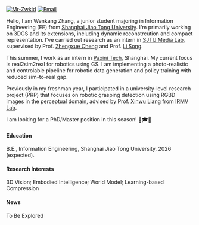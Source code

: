 

[![Mr-Zwkid](https://img.shields.io/badge/Mr_Zwkid-github-blue?logo=github)](https://github.com/Mr-Zwkid)  [![Email](https://img.shields.io/badge/conquer.wkzhang@sjtu.edu.cn-email-green?logo=mailboxdotorg)
](mailto:conquer.wkzhang@sjtu.edu.cn )

Hello, I am Wenkang Zhang, a junior student majoring in Information Engineering (EE) from [Shanghai Jiao Tong University](https://www.sjtu.edu.cn/). I'm primarily working on 3DGS and its extensions, including dynamic reconstrcution and compact representation. I've carried out research as an intern in [SJTU Media Lab](https://medialab.sjtu.edu.cn/), supervised by Prof. [Zhengxue Cheng](https://medialab.sjtu.edu.cn/author/zhengxue-cheng/) and Prof. [Li Song](https://medialab.sjtu.edu.cn/author/li-song/).  

This summer, I work as an intern in [Paxini Tech](https://paxini.com/), Shanghai. My current focus is real2sim2real for robotics using GS. I am implementing a photo-realistic and controlable pipeline for robotic data generation and policy training with reduced sim-to-real gap.

Previously in my freshman year, I participated in a university-level research project (PRP) that focuses on robotic grasping detection using RGBD images in the perceptual domain, advised by Prof. [Xinwu Liang](https://www.aero.sjtu.edu.cn/szdw/szml/51) from [IRMV Lab](https://irmv.sjtu.edu.cn/).

I am looking for a PhD/Master position in this season! 👊🎓🔥


#### Education
B.E., Information Engineering, Shanghai Jiao Tong University, 2026 (expected).

#### Research Interests
3D Vision; Embodied Intelligence; World Model; Learning-based Compression

#### News
To Be Explored
<!-- [CLICK HERE TO SEE MORE!](https://notes.sjtu.edu.cn/s/KXi6h8u-b) -->